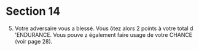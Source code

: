 # Section 14

5. Votre adversaire vous a blessé. Vous ôtez alors 2 points à votre
total d 'ENDURANCE.  Vous pouve z également faire usage de
votre  CHANCE  (voir page 28).